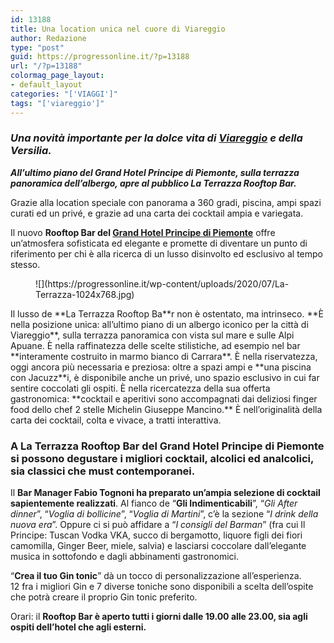 ```yaml
---
id: 13188
title: Una location unica nel cuore di Viareggio
author: Redazione
type: "post"
guid: https://progressonline.it/?p=13188
url: "/?p=13188"
colormag_page_layout:
- default_layout
categories: "['VIAGGI']"
tags: "['viareggio']"
---
```


### ***Una novità importante per la dolce vita di [Viareggio](https://progressonline.it/identita-e-novita-lapproccio-vincente-di-glamour-tour-operator/) e della Versilia.***

***All’ultimo piano del Grand Hotel Principe di Piemonte, sulla terrazza panoramica dell’albergo, apre al pubblico La Terrazza Rooftop Bar.***

Grazie alla location speciale con panorama a 360 gradi, piscina, ampi spazi curati ed un privé, e grazie ad una carta dei cocktail ampia e variegata.

Il nuovo **Rooftop Bar del [Grand Hotel Principe di Piemonte](http://www.principedipiemonte.com)** offre un’atmosfera sofisticata ed elegante e promette di diventare un punto di riferimento per chi è alla ricerca di un lusso disinvolto ed esclusivo al tempo stesso.

<div class="wp-block-image"><figure class="aligncenter size-large is-resized">![](https://progressonline.it/wp-content/uploads/2020/07/La-Terrazza-1024x768.jpg)</figure></div>Il lusso de **La Terrazza Rooftop Ba**r non è ostentato, ma intrinseco. **È nella posizione unica: all’ultimo piano di un albergo iconico per la città di Viareggio**, sulla terrazza panoramica con vista sul mare e sulle Alpi Apuane. È nella raffinatezza delle scelte stilistiche, ad esempio nel bar **interamente costruito in marmo bianco di Carrara**. È nella riservatezza, oggi ancora più necessaria e preziosa: oltre a spazi ampi e **una piscina con Jacuzz**i, è disponibile anche un privé, uno spazio esclusivo in cui far sentire coccolati gli ospiti. È nella ricercatezza della sua offerta gastronomica: **cocktail e aperitivi sono accompagnati dai deliziosi finger food dello chef 2 stelle Michelin Giuseppe Mancino.** È nell’originalità della carta dei cocktail, colta e vivace, a tratti interattiva.

### A **La Terrazza Rooftop Bar** del **Grand Hotel Principe di Piemonte** si possono degustare i migliori cocktail, alcolici ed analcolici, sia classici che must contemporanei. 

Il **Bar Manager Fabio Tognoni ha preparato un’ampia selezione di cocktail sapientemente realizzati**. Al fianco de “**Gli Indimenticabili**”, “*Gli After dinner*”, “*Voglia di bollicine*”, “*Voglia di Martini*”, c’è la sezione “*I drink della nuova era*”. Oppure ci si può affidare a “*I consigli del Barman*” (fra cui Il Principe: Tuscan Vodka VKA, succo di bergamotto, liquore figli dei fiori camomilla, Ginger Beer, miele, salvia) e lasciarsi coccolare dall’elegante musica in sottofondo e dagli abbinamenti gastronomici.

“**Crea il tuo Gin tonic**” dà un tocco di personalizzazione all’esperienza.   
12 fra i migliori Gin e 7 diverse toniche sono disponibili a scelta dell’ospite che potrà creare il proprio Gin tonic preferito.

Orari: il **Rooftop Bar è aperto tutti i giorni dalle 19.00 alle 23.00, sia agli ospiti dell’hotel che agli esterni.**